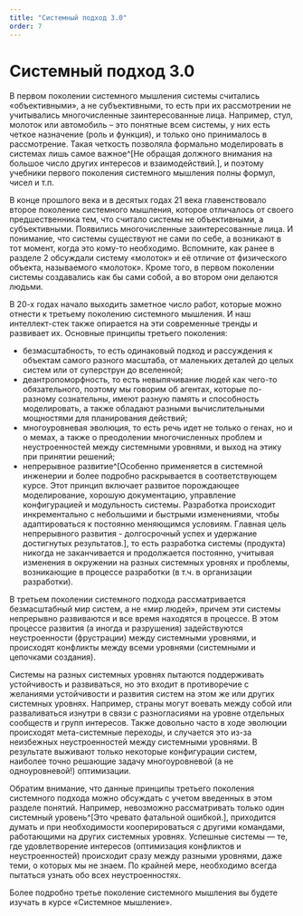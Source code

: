 ```yaml
---
title: "Системный подход 3.0"
order: 7
---
```


# Системный подход 3.0



В первом поколении системного мышления системы считались «объективными», а не субъективными, то есть при их рассмотрении не учитывались многочисленные заинтересованные лица. Например, стул, молоток или автомобиль – это понятные всем системы, у них есть четкое назначение (роль и функция), и только оно принималось в рассмотрение. Такая четкость позволяла формально моделировать в системах лишь самое важное^[Не обращая должного внимания на большое число других интересов и взаимодействий.], и поэтому учебники первого поколения системного мышления полны формул, чисел и т.п.

В конце прошлого века и в десятых годах 21 века главенствовало второе поколение системного мышления, которое отличалось от своего предшественника тем, что считало системы не объективными, а субъективными. Появились многочисленные заинтересованные лица. И понимание, что системы существуют не сами по себе, а возникают в тот момент, когда это кому-то необходимо. Вспомните, как ранее в разделе 2 обсуждали систему «молоток» и её отличие от физического объекта, называемого «молоток». Кроме того, в первом поколении системы создавались как бы сами собой, а во втором они делаются людьми.

В 20-х годах начало выходить заметное число работ, которые можно отнести к третьему поколению системного мышления. И наш интеллект-стек также опирается на эти современные тренды и развивает их. Основные принципы третьего поколения:

* безмасштабность, то есть одинаковый подход и рассуждения к объектам самого разного масштаба, от маленьких деталей до целых систем или от суперструн до вселенной;
* деантропоморфность, то есть невыпячивание людей как чего-то обязательного, поэтому мы говорим об агентах, которые по-разному сознательны, имеют разную память и способность моделировать, а также обладают разными вычислительными мощностями для планирования действий;
* многоуровневая эволюция, то есть речь идет не только о генах, но и о мемах, а также о преодолении многочисленных проблем и неустроенностей между системными уровнями, и выход на этику при принятии решений;
* непрерывное развитие^[Особенно применяется в системной инженерии и более подробно раскрывается в соответствующем курсе. Этот принцип включает развитое порождающее моделирование, хорошую документацию, управление конфигурацией и модульность системы. Разработка происходит инкрементально с небольшими и быстрыми изменениями, чтобы адаптироваться к постоянно меняющимся условиям. Главная цель непрерывного развития - долгосрочный успех и удержание достигнутых результатов.], то есть разработка системы (продукта) никогда не заканчивается и продолжается постоянно, учитывая изменения в окружении на разных системных уровнях и проблемы, возникающие в процессе разработки (в т.ч. в организации разработки).

В третьем поколении системного подхода рассматривается безмасштабный мир систем, а не «мир людей», причем эти системы непрерывно развиваются и все время находятся в процессе. В этом процессе развития (а иногда и разрушения) задействуются неустроенности (фрустрации) между системными уровнями, и происходят конфликты между всеми уровнями (системными и цепочками создания).

Системы на разных системных уровнях пытаются поддерживать устойчивость и развиваться, но это входит в противоречие с желаниями устойчивости и развития систем на этом же или других системных уровнях. Например, страны могут воевать между собой или разваливаться изнутри в связи с разногласиями на уровне отдельных сообществ и групп интересов. Также довольно часто в ходе эволюции происходят мета-системные переходы, и случается это из-за неизбежных неустроенностей между системными уровнями. В результате выживают только некоторые конфигурации систем, наиболее точно решающие задачу многоуровневой (а не одноуровневой!) оптимизации.

Обратим внимание, что данные принципы третьего поколения системного подхода можно обсуждать с учетом введенных в этом разделе понятий. Например, невозможно рассматривать только один системный уровень^[Это чревато фатальной ошибкой.], приходится думать и при необходимости кооперироваться с другими командами, работающими на других системных уровнях. Успешные системы — те, где удовлетворение интересов (оптимизация конфликтов и неустроенностей) происходит сразу между разными уровнями, даже теми, о которых мы не знаем. По крайней мере, необходимо всегда пытаться узнать обо всех неустроенностях.

Более подробно третье поколение системного мышления вы будете изучать в курсе «Системное мышление».

